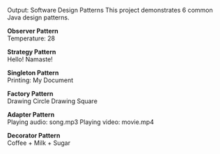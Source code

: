 Output:
Software Design Patterns
This project demonstrates 6 common Java design patterns.

**Observer Pattern**  
Temperature: 28


**Strategy Pattern**  
Hello!
Namaste!


**Singleton Pattern**  
Printing: My Document


**Factory Pattern**  
Drawing Circle
Drawing Square


**Adapter Pattern**  
Playing audio: song.mp3
Playing video: movie.mp4


**Decorator Pattern**  
Coffee + Milk + Sugar

